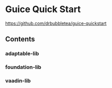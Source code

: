 # Guice Quick Start

https://github.com/drbubbletea/guice-quickstart

## Contents

### adaptable-lib

### foundation-lib

### vaadin-lib
